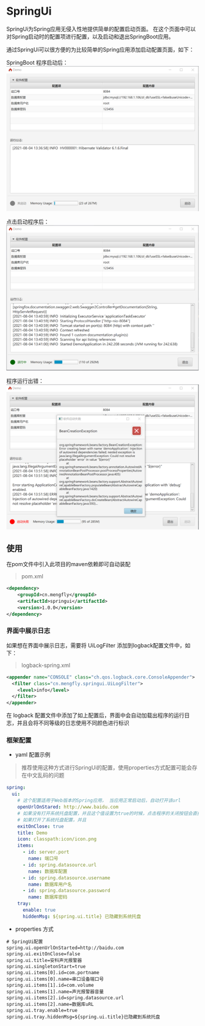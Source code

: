 # SpringUi
SpringUi为Spring应用无侵入性地提供简单的配置启动页面。
在这个页面中可以对Spring启动时的配置项进行配置，以及启动和退出SpringBoot应用。

通过SpringUi可以很方便的为比较简单的Spring应用添加启动配置页面，如下：

SpringBoot 程序启动后：
![SpringUi界面-未启动](img/spring-ui-stated.png)

点击启动程序后：
![SpringUi界面-正常运行](img/spring-ui-running.png)

程序运行出错：
![SpringUi界面-运行失败](img/spring-ui-fail.png)

## 使用
在pom文件中引入此项目的maven依赖即可自动装配
> pom.xml
```xml
<dependency>
    <groupId>cn.mengfly</groupId>
    <artifactId>springui</artifactId>
    <version>1.0.0</version>
</dependency>
```

### 界面中展示日志
如果想在界面中展示日志，需要将 UiLogFilter 添加到logback配置文件中，如下：
> logback-spring.xml
```xml
<appender name="CONSOLE" class="ch.qos.logback.core.ConsoleAppender">
  <filter class="cn.mengfly.springui.UiLogFilter">
    <level>info</level>
  </filter>
</appender>
```
在 logback 配置文件中添加了如上配置后，界面中会自动加载出程序的运行日志，并且会将不同等级的日志使用不同颜色进行标识

### 框架配置
+ yaml 配置示例
> 推荐使用这种方式进行SpringUi的配置，使用properties方式配置可能会存在中文乱码的问题

```yaml
spring:
  ui:
    # 这个配置适用于Web版本的Spring应用， 当应用正常启动后，自动打开该url
    openUrlOnStared: http://www.baidu.com
    # 如果没有打开系统托盘配置，并且这个值设置为true的时候，点击程序的关闭按钮会直接退出程序
    # 如果打开了系统托盘配置，并且
    exitOnClose: true
    title: Demo
    icon: classpath:icon/icon.png
    items:
      - id: server.port
        name: 端口号
      - id: spring.datasource.url
        name: 数据库配置
      - id: spring.datasource.username
        name: 数据库用户名
      - id: spring.datasource.password
        name: 数据库密码
    tray:
      enable: true
      hiddenMsg: ${spring.ui.title} 已隐藏到系统托盘
```

+ properties 方式
```properties
# SpringUi配置
spring.ui.openUrlOnStarted=http://baidu.com
spring.ui.exitOnClose=false
spring.ui.title=安科声光报警器
spring.ui.singletonStart=true
spring.ui.items[0].id=com.portname
spring.ui.items[0].name=串口设备端口号
spring.ui.items[1].id=com.volume
spring.ui.items[1].name=声光报警器音量
spring.ui.items[2].id=spring.datasource.url
spring.ui.items[2].name=数据库uRL
spring.ui.tray.enable=true
spring.ui.tray.hiddenMsg=${spring.ui.title}已隐藏到系统托盘
```